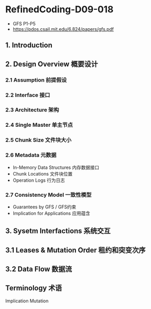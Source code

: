 # RefinedCoding-D09-018
- GFS P1-P5
- https://pdos.csail.mit.edu/6.824/papers/gfs.pdf

## 1. Introduction


## 2. Design Overview 概要设计
### 2.1 Assumption 前提假设
### 2.2 Interface 接口
### 2.3 Architecture 架构
### 2.4 Single Master 单主节点
### 2.5 Chunk Size 文件块大小
### 2.6 Metadata 元数据
- In-Memory Data Structures 内存数据接口
- Chunk Locations 文件块位置
- Operation Logs 行为日志
### 2.7 Consistency Model 一致性模型
- Guarantees by GFS / GFS约束
- Implication for Applications 应用蕴含

## 3. Sysetm Interfactions 系统交互

## 3.1 Leases & Mutation Order 租约和突变次序

## 3.2 Data Flow 数据流

## Terminology 术语
Implication
Mutation


